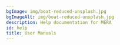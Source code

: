 ```yaml
---
bgImage: img/boat-reduced-unsplash.jpg
bgImageAlt: img/boat-reduced-unsplash.jpg
description: Help documentation for MERA
id: help
title: User Manuals
---
```


